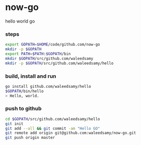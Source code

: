 # now-go
 hello world go


### steps
```bash
export GOPATH=$HOME/code/github.com/now-go
mkdir -p $GOPATH
export PATH=$PATH:$GOPATH/bin
mkdir $GOPATH/src/github.com/waleedsamy
mkdir -p $GOPATH/src/github.com/waleedsamy/hello
```

### build, install and run

```bash
go install github.com/waleedsamy/hello
$GOPATH/bin/hello
> Hello, world.
```

### push to github
```bash
cd $GOPATH/src/github.com/waleedsamy/hello
git init
git add --all && git commit -am "Hello GO"
git remote add origin git@github.com:waleedsamy/now-go.git
git push origin master
```
